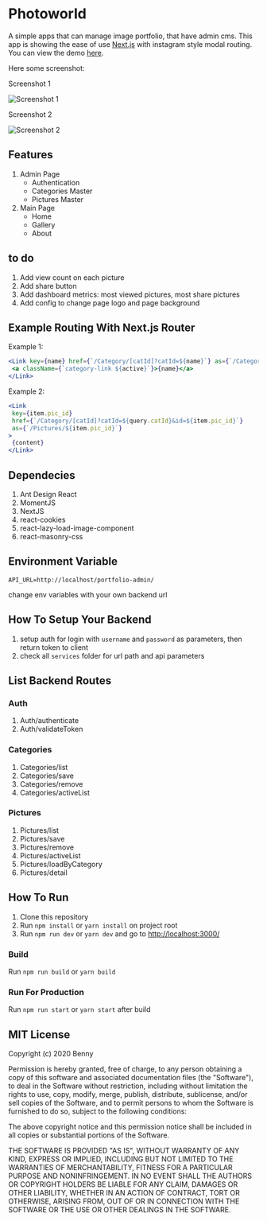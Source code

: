 # Photoworld

A simple apps that can manage image portfolio, that have admin cms. This app is showing the ease of use [Next.js](https://nextjs.org/) with instagram style modal routing. You can view the demo [here](https://conquera99.vercel.app/).

Here some screenshot:

Screenshot 1

![Screenshot 1](https://github.com/conquera99/photoworld/blob/master/screenshot/ss1.gif)

Screenshot 2

![Screenshot 2](https://github.com/conquera99/photoworld/blob/master/screenshot/ss2.gif)

## Features

1. Admin Page
    - Authentication
    - Categories Master
    - Pictures Master
2. Main Page
    - Home
    - Gallery
    - About

## to do

1. Add view count on each picture
2. Add share button
3. Add dashboard metrics: most viewed pictures, most share pictures
4. Add config to change page logo and page background

## Example Routing With Next.js Router

Example 1:

```jsx
<Link key={name} href={`/Category/[catId]?catId=${name}`} as={`/Category/${name}`}>
 <a className={`category-link ${active}`}>{name}</a>
</Link>
```

Example 2:

```jsx
<Link
 key={item.pic_id}
 href={`/Category/[catId]?catId=${query.catId}&id=${item.pic_id}`}
 as={`/Pictures/${item.pic_id}`}
>
 {content}
</Link>
```

## Dependecies

1. Ant Design React
2. MomentJS
3. NextJS
4. react-cookies
5. react-lazy-load-image-component
6. react-masonry-css

## Environment Variable

```env
API_URL=http://localhost/portfolio-admin/
```

change env variables with your own backend url

## How To Setup Your Backend

1. setup auth for login with `username` and `password` as parameters, then return token to client
2. check all `services` folder for url path and api parameters

## List Backend Routes

### Auth

1. Auth/authenticate
2. Auth/validateToken

### Categories

1. Categories/list
2. Categories/save
3. Categories/remove
4. Categories/activeList

### Pictures

1. Pictures/list
2. Pictures/save
3. Pictures/remove
4. Pictures/activeList
5. Pictures/loadByCategory
6. Pictures/detail

## How To Run

1. Clone this repository
2. Run `npm install` or `yarn install` on project root
3. Run `npm run dev` or `yarn dev` and go to <http://localhost:3000/>

### Build

Run `npm run build` or `yarn build`

### Run For Production

Run `npm run start` or `yarn start` after build

## MIT License

Copyright (c) 2020 Benny

Permission is hereby granted, free of charge, to any person obtaining a copy
of this software and associated documentation files (the "Software"), to deal
in the Software without restriction, including without limitation the rights
to use, copy, modify, merge, publish, distribute, sublicense, and/or sell
copies of the Software, and to permit persons to whom the Software is
furnished to do so, subject to the following conditions:

The above copyright notice and this permission notice shall be included in all
copies or substantial portions of the Software.

THE SOFTWARE IS PROVIDED "AS IS", WITHOUT WARRANTY OF ANY KIND, EXPRESS OR
IMPLIED, INCLUDING BUT NOT LIMITED TO THE WARRANTIES OF MERCHANTABILITY,
FITNESS FOR A PARTICULAR PURPOSE AND NONINFRINGEMENT. IN NO EVENT SHALL THE
AUTHORS OR COPYRIGHT HOLDERS BE LIABLE FOR ANY CLAIM, DAMAGES OR OTHER
LIABILITY, WHETHER IN AN ACTION OF CONTRACT, TORT OR OTHERWISE, ARISING FROM,
OUT OF OR IN CONNECTION WITH THE SOFTWARE OR THE USE OR OTHER DEALINGS IN THE
SOFTWARE.
